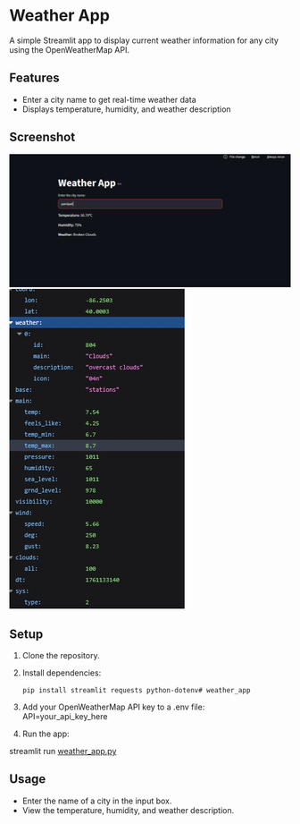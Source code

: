 
# Weather App

A simple Streamlit app to display current weather information for any city using the OpenWeatherMap API.

## Features

- Enter a city name to get real-time weather data
- Displays temperature, humidity, and weather description

## Screenshot
![Weather App Screenshot](https://raw.githubusercontent.com/Mamtajangra/weather_app/main/image/result.png)
![weather json](https://raw.githubusercontent.com/Mamtajangra/weather_app/main/image/json_weather.jpg)

## Setup

1. Clone the repository.
2. Install dependencies:
   ```shhttps://github.com/Mamtajangra/weather_app/blob/main/image/result.png
   pip install streamlit requests python-dotenv# weather_app

3. Add your OpenWeatherMap API key to a .env file:
   API=your_api_key_here

4. Run the app:

streamlit run [weather_app.py](http://_vscodecontentref_/0)   


## Usage
- Enter the name of a city in the input box.
- View the temperature, humidity, and weather description.